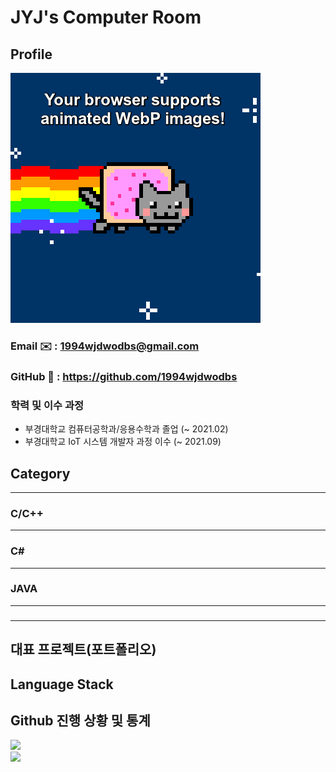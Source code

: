 # JYJ's Computer Room 

## Profile

<img src="images/animated-webp-supported.webp" onerror="this.src='images/unsupported.png'"/>

### Email ✉️ : 1994wjdwodbs@gmail.com
### GitHub 💬 : https://github.com/1994wjdwodbs
### 학력 및 이수 과정
- 부경대학교 컴퓨터공학과/응용수학과 졸업 (~ 2021.02)
- 부경대학교 IoT 시스템 개발자 과정 이수 (~ 2021.09)

## Category

---

### C/C++

---

### C#

---

### JAVA

---

### 

---

## 대표 프로젝트(포트폴리오)

## Language Stack

## Github 진행 상황 및 통계
<p>
    <img src="https://github-readme-stats.vercel.app/api?username=1994wjdwodbs"><br/>
    <img src="https://github-readme-stats.vercel.app/api/top-langs/?username=1994wjdwodbs"><br/>
</p>



